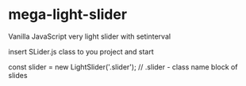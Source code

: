 # mega-light-slider
Vanilla JavaScript very light slider with setinterval

insert SLider.js class to you project and start

const slider = new LightSlider('.slider'); // .slider - class name block of slides